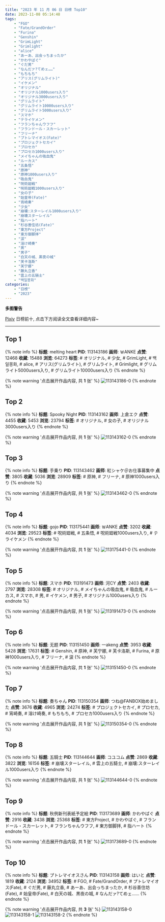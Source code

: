 ```yaml
---
title: "2023 年 11 月 06 日 日榜 Top10"
date: 2023-11-08 05:14:48
tags:
    - "FGO"
    - "Fate/GrandOrder"
    - "Furina"
    - "Genshin"
    - "GrimLight"
    - "Grimlight"
    - "alice"
    - "あーあ、出会っちまったか"
    - "かわやばぐ"
    - "ぐだ男"
    - "なんだァ?てめェ……"
    - "もちもち"
    - "アリス(グリムライト)"
    - "イケメン"
    - "オリジナル"
    - "オリジナル1000users入り"
    - "オリジナル3000users入り"
    - "グリムライト"
    - "グリムライト10000users入り"
    - "グリムライト5000users入り"
    - "スマホ"
    - "テライケメン"
    - "フランちゃんウフフ"
    - "フランドール・スカーレット"
    - "フリーナ"
    - "プトレマイオス(Fate)"
    - "プロジェクトセカイ"
    - "プロセカ"
    - "プロセカ1000users入り"
    - "メイちゃんの吸血鬼"
    - "ルーカス"
    - "五条悟"
    - "原神"
    - "原神1000users入り"
    - "吸血鬼"
    - "呪術廻戦"
    - "呪術廻戦1000users入り"
    - "女の子"
    - "始皇帝(Fate)"
    - "宵崎奏"
    - "少女"
    - "崩壊:スターレイル1000users入り"
    - "崩壊スターレイル"
    - "指ハート"
    - "杉谷善住坊(Fate)"
    - "東方Project"
    - "東方御脚拝"
    - "涙"
    - "溶け崎奏"
    - "男"
    - "男子"
    - "白天の城、黒夜の城"
    - "芙卡洛斯"
    - "芙宁娜"
    - "藤丸立香"
    - "雲上の五騎士"
    - "백일몽화"
categories:
    - "日榜"
    - "2023"
---
```


<i class="fa fa-triangle-exclamation"></i>**多图警告**<i class="fa fa-triangle-exclamation"></i>

[Pixiv](https://www.pixiv.net/) 日榜前十, 点击下方阅读全文查看详细内容~

<!-- more -->

---

## Top 1

{% note info %}
**标题**: melting heart
**PID**: 113143186 **画师**: ￦ANKE
**点赞**: 12468 **收藏**: 15488 **浏览**: 64273
**标签**: # オリジナル, # 少女, # GrimLight, # 백일몽화, # alice, # アリス(グリムライト), # グリムライト, # Grimlight, # グリムライト5000users入り, # グリムライト10000users入り
{% endnote %}

{% note warning '点击展开作品内容, 共 **1** 张' %}
![113143186-0](https://i.pixiv.re/img-original/img/2023/11/05/00/00/34/113143186_p0.jpg)
{% endnote %}

## Top 2

{% note info %}
**标题**: Spooky Night
**PID**: 113143162 **画师**: 上倉エク
**点赞**: 4455 **收藏**: 5453 **浏览**: 23794
**标签**: # オリジナル, # 女の子, # オリジナル3000users入り
{% endnote %}

{% note warning '点击展开作品内容, 共 **1** 张' %}
![113143162-0](https://i.pixiv.re/img-original/img/2023/11/05/00/00/28/113143162_p0.jpg)
{% endnote %}

## Top 3

{% note info %}
**标题**: 手乗り
**PID**: 113143462 **画师**: 紅シャケ＠お仕事募集中
**点赞**: 3805 **收藏**: 5036 **浏览**: 28909
**标签**: # 原神, # フリーナ, # 原神1000users入り
{% endnote %}

{% note warning '点击展开作品内容, 共 **1** 张' %}
![113143462-0](https://i.pixiv.re/img-original/img/2023/11/05/00/02/50/113143462_p0.jpg)
{% endnote %}

## Top 4

{% note info %}
**标题**: gojo
**PID**: 113175441 **画师**: ￦ANKE
**点赞**: 3202 **收藏**: 4034 **浏览**: 29523
**标签**: # 呪術廻戦, # 五条悟, # 呪術廻戦1000users入り, # テライケメン
{% endnote %}

{% note warning '点击展开作品内容, 共 **1** 张' %}
![113175441-0](https://i.pixiv.re/img-original/img/2023/11/06/00/00/25/113175441_p0.jpg)
{% endnote %}

## Top 5

{% note info %}
**标题**: スマホ
**PID**: 113191473 **画师**: 河CY
**点赞**: 2403 **收藏**: 2797 **浏览**: 28308
**标签**: # オリジナル, # メイちゃんの吸血鬼, # 吸血鬼, # ルーカス, # スマホ, # 男, # イケメン, # 男子, # オリジナル1000users入り
{% endnote %}

{% note warning '点击展开作品内容, 共 **1** 张' %}
![113191473-0](https://i.pixiv.re/img-original/img/2023/11/06/17/59/16/113191473_p0.jpg)
{% endnote %}

## Top 6

{% note info %}
**标题**: 无题
**PID**: 113151450 **画师**: 一akeng
**点赞**: 3953 **收藏**: 5428 **浏览**: 17631
**标签**: # Genshin, # 原神, # 芙宁娜, # 芙卡洛斯, # Furina, # 原神1000users入り, # フリーナ, # 涙
{% endnote %}

{% note warning '点击展开作品内容, 共 **1** 张' %}
![113151450-0](https://i.pixiv.re/img-original/img/2023/11/05/08/26/50/113151450_p0.jpg)
{% endnote %}

## Top 7

{% note info %}
**标题**: 奏ちゃん
**PID**: 113150354 **画师**: つね@FANBOX始めました
**点赞**: 3676 **收藏**: 4965 **浏览**: 24274
**标签**: # プロジェクトセカイ, # プロセカ, # 宵崎奏, # 溶け崎奏, # もちもち, # プロセカ1000users入り
{% endnote %}

{% note warning '点击展开作品内容, 共 **1** 张' %}
![113150354-0](https://i.pixiv.re/img-original/img/2023/11/05/06/55/36/113150354_p0.png)
{% endnote %}

## Top 8

{% note info %}
**标题**: 五騎士
**PID**: 113144644 **画师**: コユコム
**点赞**: 2869 **收藏**: 3822 **浏览**: 16156
**标签**: # 崩壊スターレイル, # 雲上の五騎士, # 崩壊:スターレイル1000users入り
{% endnote %}

{% note warning '点击展开作品内容, 共 **1** 张' %}
![113144644-0](https://i.pixiv.re/img-original/img/2023/11/05/00/34/53/113144644_p0.jpg)
{% endnote %}

## Top 9

{% note info %}
**标题**: 秋例新刊表紙予定絵
**PID**: 113173689 **画师**: かわやばぐ
**点赞**: 2916 **收藏**: 3438 **浏览**: 25368
**标签**: # 東方Project, # かわやばぐ, # フランドール・スカーレット, # フランちゃんウフフ, # 東方御脚拝, # 指ハート
{% endnote %}

{% note warning '点击展开作品内容, 共 **1** 张' %}
![113173689-0](https://i.pixiv.re/img-original/img/2023/11/05/23/11/28/113173689_p0.jpg)
{% endnote %}

## Top 10

{% note info %}
**标题**: プトレマイオスさん
**PID**: 113143158 **画师**: はいと
**点赞**: 1819 **收藏**: 2124 **浏览**: 34952
**标签**: # FGO, # Fate/GrandOrder, # プトレマイオス(Fate), # ぐだ男, # 藤丸立香, # あーあ、出会っちまったか, # 杉谷善住坊(Fate), # 始皇帝(Fate), # 白天の城、黒夜の城, # なんだァ?てめェ……
{% endnote %}

{% note warning '点击展开作品内容, 共 **3** 张' %}
![113143158-0](https://i.pixiv.re/img-original/img/2023/11/05/00/00/27/113143158_p0.jpg)
![113143158-1](https://i.pixiv.re/img-original/img/2023/11/05/00/00/27/113143158_p1.jpg)
![113143158-2](https://i.pixiv.re/img-original/img/2023/11/05/00/00/27/113143158_p2.jpg)
{% endnote %}
